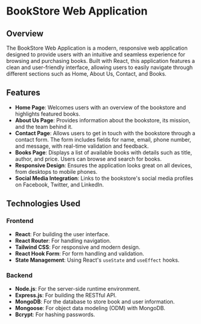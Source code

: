 # BookStore Web Application

## Overview

The BookStore Web Application is a modern, responsive web application designed to provide users with an intuitive and seamless experience for browsing and purchasing books. Built with React, this application features a clean and user-friendly interface, allowing users to easily navigate through different sections such as Home, About Us, Contact, and Books.

## Features

- **Home Page**: Welcomes users with an overview of the bookstore and highlights featured books.
- **About Us Page**: Provides information about the bookstore, its mission, and the team behind it.
- **Contact Page**: Allows users to get in touch with the bookstore through a contact form. The form includes fields for name, email, phone number, and message, with real-time validation and feedback.
- **Books Page**: Displays a list of available books with details such as title, author, and price. Users can browse and search for books.
- **Responsive Design**: Ensures the application looks great on all devices, from desktops to mobile phones.
- **Social Media Integration**: Links to the bookstore's social media profiles on Facebook, Twitter, and LinkedIn.

## Technologies Used

### Frontend
- **React**: For building the user interface.
- **React Router**: For handling navigation.
- **Tailwind CSS**: For responsive and modern design.
- **React Hook Form**: For form handling and validation.
- **State Management**: Using React's `useState` and `useEffect` hooks.

### Backend
- **Node.js**: For the server-side runtime environment.
- **Express.js**: For building the RESTful API.
- **MongoDB**: For the database to store book and user information.
- **Mongoose**: For object data modeling (ODM) with MongoDB.
- **Bcrypt**: For hashing passwords.
